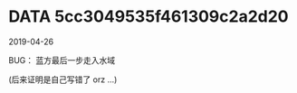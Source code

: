 DATA 5cc3049535f461309c2a2d20
==============================

2019-04-26

BUG： 蓝方最后一步走入水域

(后来证明是自己写错了 orz ...)
